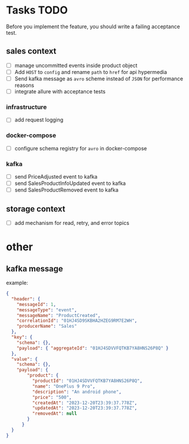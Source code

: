 # Tasks TODO

Before you implement the feature, you should write a failing acceptance test.
## sales context
- [ ] manage uncommitted events inside product object
- [ ] Add `HOST` to `config` and rename `path` to `href` for api hypermedia
- [ ] Send kafka message as `avro` scheme instead of `JSON` for performance reasons
- [ ] integrate allure with acceptance tests
### infrastructure
- [ ] add request logging
### docker-compose
- [ ] configure schema registry for `avro` in docker-compose
### kafka
- [ ] send PriceAdjusted event to kafka
- [ ] send SalesProductInfoUpdated event to kafka
- [ ] send SalesProductRemoved event to kafka

## storage context 
- [ ] add mechanism for read, retry, and error topics


# other
## kafka message
example:
```json
{
  "header": {
    "messageId": 1,
    "messageType": "event",
    "messageName": "ProductCreated",
    "correlationId": "01HJ4SD9SKBHA2HZEG9RM7E2WH",
    "producerName": "Sales"
  },
  "key": {
    "schema": {},
    "payload": { "aggregateId": "01HJ4SDVVFQTKB7YA8HNS26P8Q" }
  },
  "value": {
    "schema": {},
    "payload": {
        "product": {
          "productId": "01HJ4SDVVFQTKB7YA8HNS26P8Q",
          "name": "OnePlus 9 Pro",
          "description": "An android phone",
          "price": "500",
          "createdAt": "2023-12-20T23:39:37.778Z",
          "updatedAt": "2023-12-20T23:39:37.778Z",
          "removedAt": null
        }
      }
  }
}
```
